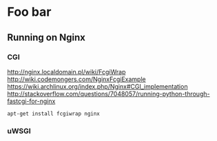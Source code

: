 Foo bar
==============









## Running on Nginx

### CGI
http://nginx.localdomain.pl/wiki/FcgiWrap
http://wiki.codemongers.com/NginxFcgiExample
https://wiki.archlinux.org/index.php/Nginx#CGI_implementation
http://stackoverflow.com/questions/7048057/running-python-through-fastcgi-for-nginx

    apt-get install fcgiwrap nginx

### uWSGI
